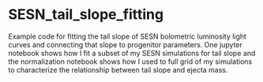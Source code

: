 # SESN_tail_slope_fitting
Example code for fitting the tail slope of SESN bolometric luminosity light curves and connecting that slope to progenitor parameters. One jupyter notebook shows how I fit a subset of my SESN simulations for tail slope and the normalization notebook shows how I used to full grid of my simulations to characterize the relationship between tail slope and ejecta mass. 
